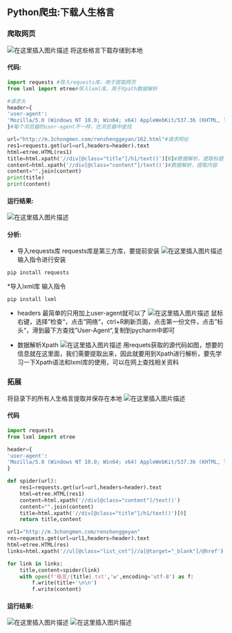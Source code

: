 ## Python爬虫:下载人生格言
### 爬取网页

![在这里插入图片描述](https://i-blog.csdnimg.cn/direct/0598117f05c442b594f2cd08496b1ea8.png)
将这些格言下载存储到本地

#### 代码:
```python
import requests #导入requests库，用于提取网页
from lxml import etree#导入lxml库，用于Xpath数据解析

#请求头
header={
'user-agent':
'Mozilla/5.0 (Windows NT 10.0; Win64; x64) AppleWebKit/537.36 (KHTML, like Gecko) Chrome/127.0.0.0 Safari/537.36 Edg/127.0.0.0'
}#每个浏览器的user-agent不一样，在浏览器中查找

url="http://m.3chongmen.com/renshenggeyan/162.html"#请求网址
res1=requests.get(url=url,headers=header).text
html=etree.HTML(res1)
title=html.xpath('//div[@class="title"]/h1/text()')[0]#数据解析，提取标题
content=html.xpath('//div[@class="content"]/text()')#数据解析，提取内容
content="".join(content)
print(title)
print(content)
```

#### 运行结果:
![在这里插入图片描述](https://i-blog.csdnimg.cn/direct/e398dd3353304ce18bd964b22777c597.png)

#### 分析:

* 导入requests库
requests库是第三方库，要提前安装
![在这里插入图片描述](https://i-blog.csdnimg.cn/direct/3570ed917cfc48ee9c1b0f58eae0ffef.png)
输入指令进行安装
```
pip install requests
```

*导入lxml库
输入指令
```
pip install lxml
```

* headers
最简单的只用加上user-agent就可以了
![在这里插入图片描述](https://i-blog.csdnimg.cn/direct/8ab9160b7d694ec789f5fa9acbe09323.png)
鼠标右键，选择”检查“，点击”网络“，ctrl+R刷新页面，点击第一份文件，点击”标头“，滑到最下方查找”User-Agent“,复制到pycharm中即可

* 数据解析Xpath
![在这里插入图片描述](https://i-blog.csdnimg.cn/direct/8affb05982a04710accc810c25675057.png)
用requets获取的源代码如图，想要的信息就在这里面，我们需要提取出来，因此就要用到Xpath进行解析，要先学习一下Xpath语法和lxml库的使用，可以在网上查找相关资料


### 拓展
将目录下的所有人生格言提取并保存在本地
![在这里插入图片描述](https://i-blog.csdnimg.cn/direct/8e7fb24044244ec8a2c3cda9f6903174.png)

#### 代码
```python
import requests
from lxml import etree

header={
'user-agent':
'Mozilla/5.0 (Windows NT 10.0; Win64; x64) AppleWebKit/537.36 (KHTML, like Gecko) Chrome/127.0.0.0 Safari/537.36 Edg/127.0.0.0'
}

def spider(url):
    res1=requests.get(url=url,headers=header).text
    html=etree.HTML(res1)
    content=html.xpath('//div[@class="content"]/text()')
    content="".join(content)
    title=html.xpath('//div[@class="title"]/h1/text()')[0]
    return title,content

url1="http://m.3chongmen.com/renshenggeyan"
res=requests.get(url=url1,headers=header).text
html=etree.HTML(res)
links=html.xpath('//ul[@class="list_cnt"]//a[@target="_blank"]/@href')

for link in links:
    title,content=spider(link)
    with open(f'格言/{title}.txt','w',encoding='utf-8') as f:
        f.write(title+'\n\n')
        f.write(content)
```
#### 运行结果:
![在这里插入图片描述](https://i-blog.csdnimg.cn/direct/02b3ca2ed1d14f15ab5ff5587e1831c2.png)
![在这里插入图片描述](https://i-blog.csdnimg.cn/direct/92a04ecd855c4570a1d1c7b80dfa45bd.png)